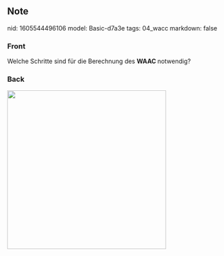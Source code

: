 ## Note
nid: 1605544496106
model: Basic-d7a3e
tags: 04_wacc
markdown: false

### Front
<p>Welche Schritte sind für die Berechnung des <b>WAAC </b>notwendig?</p>

### Back
<p><img src="1KqGa2BpFU7PMTZWcGbb.png" style="width: 366px;">
